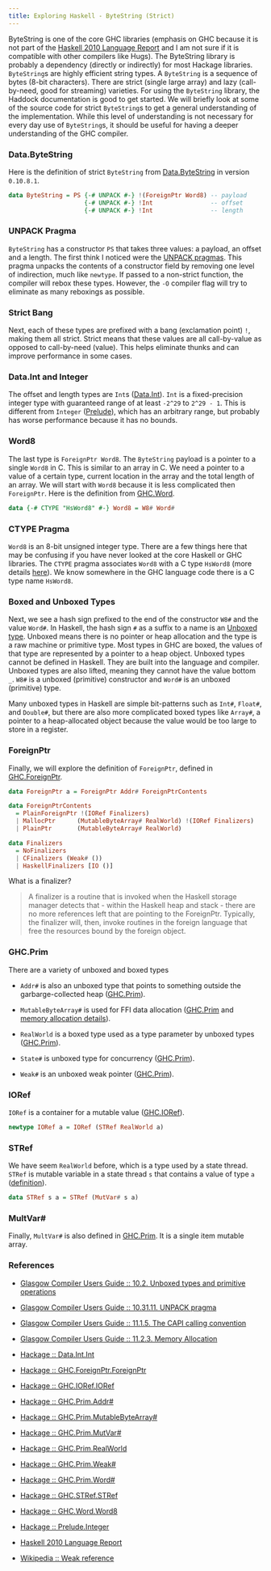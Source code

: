 ```yaml
---
title: Exploring Haskell - ByteString (Strict)
---
```


ByteString is one of the core GHC libraries (emphasis on GHC because it is not 
part of the [Haskell 2010 Language Report](https://www.haskell.org/onlinereport/haskell2010/)
and I am not sure if it is compatible with other compilers like Hugs).
The ByteString library is probably a dependency (directly or indirectly) for 
most Hackage libraries. `ByteString`s are highly efficient string types. A 
`ByteString` is a sequence of bytes (8-bit characters). There are strict (single 
large array) and lazy (call-by-need, good for streaming) varieties. For using the
`ByteString` library, the Haddock documentation is good to get started. We will 
briefly look at some of the source code for strict `ByteString`s to get a 
general understanding of the implementation. While
this level of understanding is not necessary for every day use of `ByteString`s, 
it should be useful for having a deeper understanding of the GHC compiler.

### Data.ByteString

Here is the definition of strict `ByteString` from [Data.ByteString](https://hackage.haskell.org/package/bytestring-0.10.8.1/docs/src/Data-ByteString-Internal.html#ByteString) in version `0.10.8.1`.

```haskell
data ByteString = PS {-# UNPACK #-} !(ForeignPtr Word8) -- payload
                     {-# UNPACK #-} !Int                -- offset
                     {-# UNPACK #-} !Int                -- length
```

### UNPACK Pragma

`ByteString` has a constructor `PS` that takes three values: a payload, an offset 
and a length. The first think I noticed were the [UNPACK pragmas](https://downloads.haskell.org/~ghc/8.0.2/docs/html/users_guide/glasgow_exts.html#unpack-pragma).
This pragma unpacks the contents of a constructor field by removing one level of 
indirection, much like `newtype`. If passed to a non-strict function, 
the compiler will rebox these types. However, the `-O` compiler flag will try 
to eliminate as many reboxings as possible.

### Strict Bang

Next, each of these types are prefixed with a bang (exclamation point) `!`, 
making them all strict. Strict means that these values are all call-by-value 
as opposed to call-by-need (value). This helps eliminate thunks and can improve 
performance in some cases.

### Data.Int and Integer

The offset and length types are `Int`s ([Data.Int](https://hackage.haskell.org/package/base-4.9.1.0/docs/Data-Int.html#t:Int)). 
`Int` is a fixed-precision integer type with guaranteed range of at least 
`-2^29` to `2^29 - 1`. This is different from `Integer` ([Prelude](http://hackage.haskell.org/package/base-4.9.1.0/docs/Prelude.html#t:Integer)), 
which has an arbitrary range, but probably has worse performance because it has 
no bounds.

### Word8

The last type is `ForeignPtr Word8`. The `ByteString` payload is a pointer to a 
single `Word8` in C. This is similar to an array in C. We need a pointer to a 
value of a certain type, current location in the array and the total length of 
an array. We will start with `Word8` because it is less complicated then 
`ForeignPtr`. Here is the definition from [GHC.Word](https://hackage.haskell.org/package/base-4.9.1.0/docs/src/GHC.Word.html#Word8).

```haskell
data {-# CTYPE "HsWord8" #-} Word8 = W8# Word#
```

### CTYPE Pragma

`Word8` is an 8-bit unsigned integer type. There are a few things here that may 
be confusing if you have never looked at the core Haskell or GHC libraries.
The `CTYPE` pragma associates `Word8` with a C type `HsWord8` (more details [here](https://downloads.haskell.org/~ghc/8.0.2/docs/html/users_guide/ffi-chap.html?highlight=ctype#the-capi-calling-convention)).
We know somewhere in the GHC language code there is a C type name `HsWord8`.

### Boxed and Unboxed Types

Next, we see a hash sign prefixed to the end of the constructor `W8#` and the 
value `Word#`. In Haskell, the hash sign `#` as a suffix to a name is an [Unboxed type](https://downloads.haskell.org/~ghc/8.0.2/docs/html/users_guide/glasgow_exts.html#unboxed-types-and-primitive-operations).
Unboxed means there is no pointer or heap allocation and the type is a raw 
machine or primitive type.  Most types in GHC are boxed, the values of that type 
are represented by a pointer to a heap object. Unboxed types cannot be defined 
in Haskell. They are built into the language and compiler. Unboxed types are 
also lifted, meaning they cannot have the value bottom `_`. `W8#` is a unboxed 
(primitive) constructor and `Word#` is an unboxed (primitive) type.
  
Many unboxed types in Haskell are simple bit-patterns such as `Int#`, `Float#`, 
and `Double#`, but there are also more complicated boxed types like `Array#`,
a pointer to a heap-allocated object because the value would be too large to 
store in a register.

### ForeignPtr

Finally, we will explore the definition of `ForeignPtr`, defined in
[GHC.ForeignPtr](https://hackage.haskell.org/package/base-4.9.1.0/docs/Foreign-ForeignPtr.html#t:ForeignPtr).

```haskell
data ForeignPtr a = ForeignPtr Addr# ForeignPtrContents

data ForeignPtrContents
  = PlainForeignPtr !(IORef Finalizers)
  | MallocPtr      (MutableByteArray# RealWorld) !(IORef Finalizers)
  | PlainPtr       (MutableByteArray# RealWorld)

data Finalizers
  = NoFinalizers
  | CFinalizers (Weak# ())
  | HaskellFinalizers [IO ()]
```

What is a finalizer?

> A finalizer is a routine that is invoked when the Haskell storage manager 
detects that - within the Haskell heap and stack - there are no more references 
left that are pointing to the ForeignPtr. Typically, the finalizer will, then, 
invoke routines in the foreign language that free the resources bound by the foreign object.

### GHC.Prim

There are a variety of unboxed and boxed types 

- `Addr#` is also an unboxed type that points to something outside the 
garbarge-collected heap 
([GHC.Prim](https://hackage.haskell.org/package/ghc-prim-0.5.0.0/docs/src/GHC.Prim.html#Addr%23)). 

- `MutableByteArray#` is used for FFI data allocation
([GHC.Prim](https://hackage.haskell.org/package/ghc-prim-0.5.0.0/docs/GHC-Prim.html#t:MutableArray-35-) and [memory allocation details](https://downloads.haskell.org/~ghc/8.0.2/docs/html/users_guide/ffi-chap.html?highlight=mutablebytearray#memory-allocation)).

- `RealWorld` is a boxed type used as a type parameter by unboxed types ([GHC.Prim](https://hackage.haskell.org/package/ghc-prim-0.5.0.0/docs/GHC-Prim.html#t:RealWorld)).

- `State#` is unboxed type for concurrency ([GHC.Prim](https://hackage.haskell.org/package/ghc-prim-0.5.0.0/docs/GHC-Prim.html#t:State-35-)).

- `Weak#` is an unboxed weak pointer ([GHC.Prim](https://hackage.haskell.org/package/ghc-prim-0.5.0.0/docs/GHC-Prim.html#t:Weak-35-)).

### IORef

`IORef` is a container for a mutable value ([GHC.IORef](https://hackage.haskell.org/package/base-4.9.1.0/docs/src/GHC.IORef.html#IORef)).

```haskell
newtype IORef a = IORef (STRef RealWorld a)
```

### STRef

We have seem `RealWorld` before, which is a type used by a state thread. `STRef`
is mutable variable in a state thread `s` that contains a value of type `a` 
([definition](https://hackage.haskell.org/package/base-4.9.1.0/docs/src/GHC.STRef.html#STRef)).

```haskell
data STRef s a = STRef (MutVar# s a)
```

### MultVar#

Finally, `MultVar#` is also defined in [GHC.Prim](https://hackage.haskell.org/package/ghc-prim-0.5.0.0/docs/GHC-Prim.html#t:MutVar-35-).
It is a single item mutable array.

### References

- [Glasgow Compiler Users Guide :: 10.2. Unboxed types and primitive operations](https://downloads.haskell.org/~ghc/8.0.2/docs/html/users_guide/glasgow_exts.html#unboxed-types-and-primitive-operations)

- [Glasgow Compiler Users Guide :: 10.31.11. UNPACK pragma](https://downloads.haskell.org/~ghc/8.0.2/docs/html/users_guide/glasgow_exts.html#unpack-pragma)

- [Glasgow Compiler Users Guide :: 11.1.5. The CAPI calling convention](https://downloads.haskell.org/~ghc/8.0.2/docs/html/users_guide/ffi-chap.html?highlight=ctype#the-capi-calling-convention)

- [Glasgow Compiler Users Guide :: 11.2.3. Memory Allocation](https://downloads.haskell.org/~ghc/8.0.2/docs/html/users_guide/ffi-chap.html?highlight=mutablebytearray#memory-allocation)

- [Hackage :: Data.Int.Int](https://hackage.haskell.org/package/base-4.9.1.0/docs/Data-Int.html#t:Int)

- [Hackage :: GHC.ForeignPtr.ForeignPtr](https://hackage.haskell.org/package/base-4.9.1.0/docs/src/GHC.ForeignPtr.html#ForeignPtr)

- [Hackage :: GHC.IORef.IORef](https://hackage.haskell.org/package/base-4.9.1.0/docs/src/GHC.IORef.html#IORef)

- [Hackage :: GHC.Prim.Addr#](https://hackage.haskell.org/package/ghc-prim-0.5.0.0/docs/src/GHC.Prim.html#Addr%23)

- [Hackage :: GHC.Prim.MutableByteArray#](https://hackage.haskell.org/package/ghc-prim-0.5.0.0/docs/GHC-Prim.html#t:MutableArray-35-)

- [Hackage :: GHC.Prim.MutVar#](https://hackage.haskell.org/package/ghc-prim-0.5.0.0/docs/GHC-Prim.html#t:MutVar-35-)

- [Hackage :: GHC.Prim.RealWorld](https://hackage.haskell.org/package/ghc-prim-0.5.0.0/docs/GHC-Prim.html#t:RealWorld)

- [Hackage :: GHC.Prim.Weak#](https://hackage.haskell.org/package/ghc-prim-0.5.0.0/docs/GHC-Prim.html#t:Weak-35-)

- [Hackage :: GHC.Prim.Word#](https://hackage.haskell.org/package/ghc-prim-0.5.0.0/docs/GHC-Prim.html#g:4)

- [Hackage :: GHC.STRef.STRef](https://hackage.haskell.org/package/base-4.9.1.0/docs/src/GHC.STRef.html#STRef)

- [Hackage :: GHC.Word.Word8](https://hackage.haskell.org/package/base-4.9.1.0/docs/src/GHC.Word.html#Word8)

- [Hackage :: Prelude.Integer](http://hackage.haskell.org/package/base-4.9.1.0/docs/Prelude.html#t:Integer)

- [Haskell 2010 Language Report](https://www.haskell.org/onlinereport/haskell2010/)

- [Wikipedia :: Weak reference](https://en.wikipedia.org/wiki/Weak_reference)
